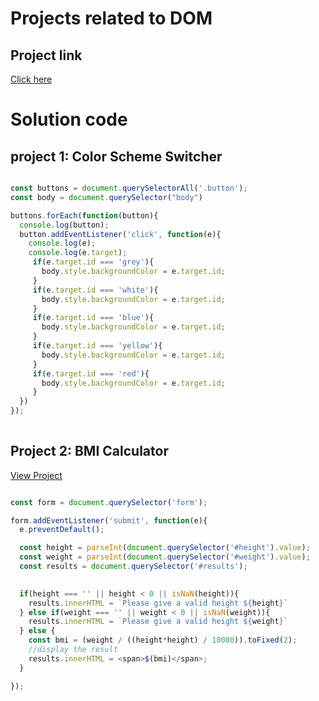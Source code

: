 # Projects related to DOM

## Project link
[Click here](https://stackblitz.com/edit/stackblitz-starters-5gyzaz?file=page2.html)
# Solution code

## project 1: Color Scheme Switcher

```javascript

const buttons = document.querySelectorAll('.button');
const body = document.querySelector("body")

buttons.forEach(function(button){
  console.log(button);
  button.addEventListener('click', function(e){
    console.log(e);
    console.log(e.target);
     if(e.target.id === 'grey'){
       body.style.backgroundColor = e.target.id;
     }
     if(e.target.id === 'white'){
       body.style.backgroundColor = e.target.id;
     }
     if(e.target.id === 'blue'){
       body.style.backgroundColor = e.target.id;
     }
     if(e.target.id === 'yellow'){
       body.style.backgroundColor = e.target.id;
     }
     if(e.target.id === 'red'){
       body.style.backgroundColor = e.target.id;
     }
  })
});
        
```

## Project 2: BMI Calculator
[View Project](https://stackblitz.com/edit/stackblitz-starters-lkd7j3)

```javascript

const form = document.querySelector('form');

form.addEventListener('submit', function(e){
  e.preventDefault();

  const height = parseInt(document.querySelector('#height').value);
  const weight = parseInt(document.querySelector('#weight').value);
  const results = document.querySelector('#results');

  
  if(height === '' || height < 0 || isNaN(height)){
    results.innerHTML = `Please give a valid height ${height}`
  } else if(weight === '' || weight < 0 || isNaN(weight)){
    results.innerHTML = `Please give a valid height ${weight}`
  } else {
    const bmi = (weight / ((height*height) / 10000)).toFixed(2);
    //display the result
    results.innerHTML = <span>$(bmi)</span>;
  }

});

```